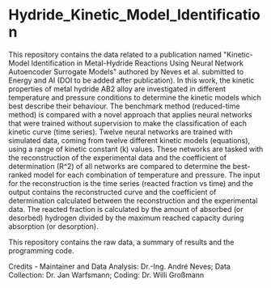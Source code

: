 # Hydride_Kinetic_Model_Identification
This repository contains the data related to a publication named "Kinetic-Model Identification in Metal-Hydride Reactions Using Neural Network Autoencoder Surrogate Models" authored by Neves et al. submitted to Energy and AI (DOI to be added after publication). 
In this work, the kinetic properties of metal hydride AB2 alloy are investigated in different temperature and pressure conditions to determine the kinetic models which best describe their behaviour. The benchmark method (reduced-time method) is compared with a novel approach that applies neural networks that were trained without supervision to make the classification of each kinetic curve (time series). 
Twelve neural networks are trained with simulated data, coming from twelve different kinetic models (equations), using a range of kinetic constant (k) values. These networks are tasked with the reconstruction of the experimental data and the coefficient of determination (R^2) of all networks are compared to determine the best-ranked model for each combination of temperature and pressure. The input for the reconstruction is the time series (reacted fraction vs time) and the output contains the reconstructed curve and the coefficient of determination calculated between the reconstruction and the experimental data. The reacted fraction is calculated by the amount of absorbed (or desorbed) hydrogen divided by the maximum reached capacity during absorption (or desorption). 

This repository contains the raw data, a summary of results and the programming code.

Credits - Maintainer and Data Analysis: Dr.-Ing. André Neves; Data Collection: Dr. Jan Warfsmann; Coding: Dr. Willi Großmann
